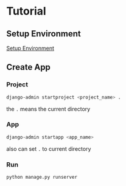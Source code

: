 # Tutorial

## Setup Environment

[Setup Environment](../../venv)

## Create App

### Project

```bash
django-admin startproject <project_name> .
```

the `.` means the current directory

### App

```bash
django-admin startapp <app_name>
```

also can set `.` to current directory

### Run

```bash
python manage.py runserver
```
